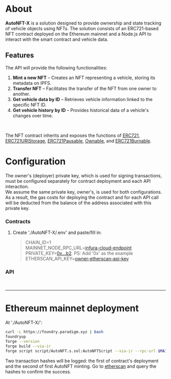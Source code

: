 # About

**AutoNFT-X** is a solution designed to provide ownership and state tracking of vehicle objects using NFTs. The solution consists of an ERC721-based NFT contract deployed on the Ethereum mainnet and a Node.js API to interact with the smart contract and vehicle data.

## Features

The API will provide the following functionalities:

1. **Mint a new NFT** – Creates an NFT representing a vehicle, storing its metadata on IPFS.
2. **Transfer NFT** – Facilitates the transfer of the NFT from one owner to another.
3. **Get vehicle data by ID** – Retrieves vehicle information linked to the specific NFT ID.
4. **Get vehicle history by ID** – Provides historical data of a vehicle's changes over time.

<br>

The NFT contract inherits and exposes the functions of [ERC721](https://github.com/OpenZeppelin/openzeppelin-contracts/blob/master/contracts/token/ERC721/ERC721.sol), [ERC721URIStorage](https://github.com/OpenZeppelin/openzeppelin-contracts/blob/master/contracts/token/ERC721/extensions/ERC721URIStorage.sol), [ERC721Pausable](https://github.com/OpenZeppelin/openzeppelin-contracts/blob/master/contracts/token/ERC721/extensions/ERC721Pausable.sol), [Ownable](https://github.com/OpenZeppelin/openzeppelin-contracts/blob/master/contracts/access/Ownable.sol), and [ERC721Burnable](https://github.com/OpenZeppelin/openzeppelin-contracts/blob/master/contracts/token/ERC721/extensions/ERC721Burnable.sol).

# Configuration

The owner's (deployer) private key, which is used for signing transactions, must be configured separately for contract deployment and each API interaction.
<br>
We assume the same private key, owner's, is used for both configurations. As a result, the gas costs for deploying the contract and for each API call will be deducted from the balance of the address associated with this private key.

### Contracts

1. Create './AutoNFT-X/.env' and paste/fill in:

   > CHAIN_ID=1<br>
   > MAINNET_NODE_RPC_URL=[infura-cloud-endpoint](https://docs.infura.io/api/network-endpoints)<br>
   > PRIVATE_KEY=[0x...b2](https://support.metamask.io/pt-br/managing-my-wallet/secret-recovery-phrase-and-private-keys/how-to-export-an-accounts-private-key/). PS: Add '0x' as the example<br>
   > ETHERSCAN_API_KEY=[owner-etherscan-api-key](https://docs.etherscan.io/getting-started/viewing-api-usage-statistics)<br>

### API

<br>

---

# Ethereum mainnet deployment

At './AutoNFT-X/':

```bash
curl -L https://foundry.paradigm.xyz | bash
foundryup
forge --version
forge build --via-ir
forge script script/AutoNFT.s.sol:AutoNFTScript --via-ir --rpc-url $MAINNET_NODE_RPC_URL --broadcast --verify
```

Two transaction hashes will be logged: the first of contract's deployment and the second of first AutoNFT minting. Go to [etherscan](https://etherscan.io/) and query the hashes to confirm the success.
